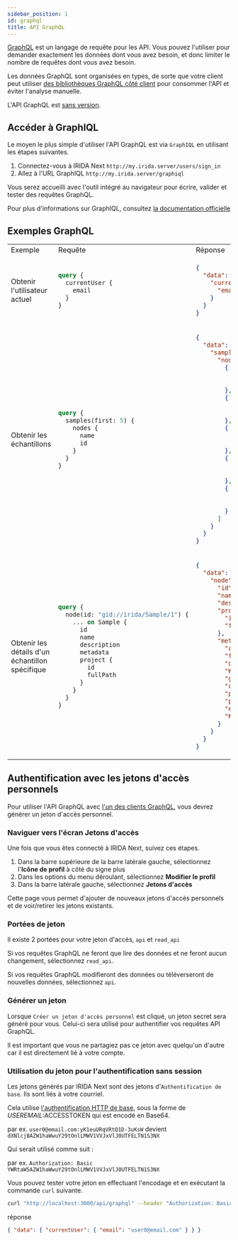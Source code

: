 ```yaml
---
sidebar_position: 1
id: graphql
title: API GraphQL
---
```


[GraphQL](https://graphql.org/) est un langage de requête pour les API. Vous pouvez l'utiliser pour demander exactement les données dont vous avez besoin, et donc limiter le nombre de requêtes dont vous avez besoin.

Les données GraphQL sont organisées en types, de sorte que votre client peut utiliser [des bibliothèques GraphQL côté client](https://graphql.org/code/#graphql-clients) pour consommer l'API et éviter l'analyse manuelle.

L'API GraphQL est [sans version](https://graphql.org/learn/best-practices/#versioning).

## Accéder à GraphIQL

Le moyen le plus simple d'utiliser l'API GraphQL est via `GraphIQL` en utilisant les étapes suivantes.

1. Connectez-vous à IRIDA Next `http://my.irida.server/users/sign_in`
2. Allez à l'URL GraphIQL `http://my.irida.server/graphiql`

Vous serez accueilli avec l'outil intégré au navigateur pour écrire, valider et tester des requêtes GraphQL.

Pour plus d'informations sur GraphIQL, consultez [la documentation officielle](https://graphql-dotnet.github.io/docs/getting-started/graphiql/)

## Exemples GraphQL

<table>
<tr>
<td> Exemple </td> <td> Requête </td> <td> Réponse </td>
</tr>
<tr>
<td> Obtenir l'utilisateur actuel </td>
<td>

```graphql
query {
  currentUser {
    email
  }
}
```

</td>
<td>

```json
{
  "data": {
    "currentUser": {
      "email": "user0@email.com"
    }
  }
}
```

</td>
</tr>
<tr>
<td> Obtenir les échantillons </td>
<td>

```graphql
query {
  samples(first: 5) {
    nodes {
      name
      id
    }
  }
}
```

</td>
<td>

```json
{
  "data": {
    "samples": {
      "nodes": [
        {
          "name": "Bacillus anthracis/Éclosion 2022 Échantillon 1",
          "id": "gid://irida/Sample/1"
        },
        {
          "name": "Bacillus anthracis/Éclosion 2022 Échantillon 2",
          "id": "gid://irida/Sample/2"
        },
        {
          "name": "Bacillus anthracis/Éclosion 2022 Échantillon 3",
          "id": "gid://irida/Sample/3"
        },
        {
          "name": "Bacillus anthracis/Éclosion 2022 Échantillon 4",
          "id": "gid://irida/Sample/4"
        },
        {
          "name": "Bacillus anthracis/Éclosion 2022 Échantillon 5",
          "id": "gid://irida/Sample/5"
        }
      ]
    }
  }
}
```

</td>
</tr>

<tr>
<td> Obtenir les détails d'un échantillon spécifique </td>
<td>

```graphql
query {
  node(id: "gid://irida/Sample/1") {
    ... on Sample {
      id
      name
      description
      metadata
      project {
        id
        fullPath
      }
    }
  }
}
```

</td>
<td>

```json
{
  "data": {
    "node": {
      "id": "gid://irida/Sample/1",
      "name": "Bacillus anthracis/Éclosion 2022 Échantillon 1",
      "description": "Ceci est une description pour l'échantillon Bacillus anthracis/Éclosion 2022 Échantillon 1.",
      "project": {
        "id": "gid://irida/Project/1",
        "fullPath": "bacille/bacille-anthracis/eclosion-2022"
      },
      "metadata": {
        "age": 40,
        "food": "Hamburger au fromage",
        "onset": "2022-06-21",
        "WGS_id": 6862301436,
        "gender": "Féminin",
        "country": "Canada",
        "patient_age": 8,
        "patient_sex": "Masculin",
        "earliest_date": "2022-10-03",
        "NCBI_ACCESSION": "NM_7807606.5"
      }
    }
  }
}
```

</td>
</tr>
</table>

## Authentification avec les jetons d'accès personnels

Pour utiliser l'API GraphQL avec [l'un des clients GraphQL](https://graphql.org/code/#graphql-clients), vous devrez générer un jeton d'accès personnel.

### Naviguer vers l'écran Jetons d'accès

Une fois que vous êtes connecté à IRIDA Next, suivez ces étapes.

1. Dans la barre supérieure de la barre latérale gauche, sélectionnez l'**Icône de profil** à côté du signe plus
2. Dans les options du menu déroulant, sélectionnez **Modifier le profil**
3. Dans la barre latérale gauche, sélectionnez **Jetons d'accès**

Cette page vous permet d'ajouter de nouveaux jetons d'accès personnels et de voir/retirer les jetons existants.

### Portées de jeton

Il existe 2 portées pour votre jeton d'accès, `api` et `read_api`

Si vos requêtes GraphQL ne feront que lire des données et ne feront aucun changement, sélectionnez `read_api`.

Si vos requêtes GraphQL modifieront des données ou téléverseront de nouvelles données, sélectionnez `api`.

### Générer un jeton

Lorsque `Créer un jeton d'accès personnel` est cliqué, un jeton secret sera généré pour vous. Celui-ci sera utilisé pour authentifier vos requêtes API GraphQL.

Il est important que vous ne partagiez pas ce jeton avec quelqu'un d'autre car il est directement lié à votre compte.

### Utilisation du jeton pour l'authentification sans session

Les jetons générés par IRIDA Next sont des jetons d'`Authentification de base`. Ils sont liés à votre courriel.

Cela utilise [l'authentification HTTP de base](https://datatracker.ietf.org/doc/html/rfc7617), sous la forme de $USEREMAIL:$ACCESSTOKEN qui est encodé en Base64.

par ex. `user0@email.com:yK1euURqVRtQ1D-3uKsW` devient `dXNlcjBAZW1haWwuY29tOnlLMWV1VVJxVlJ0UTFELTN1S3NX`

Qui serait utilisé comme suit :

par ex. `Authorization: Basic YWRtaW5AZW1haWwuY29tOnlLMWV1VVJxVlJ0UTFELTN1S3NX`

Vous pouvez tester votre jeton en effectuant l'encodage et en exécutant la commande `curl` suivante.

```bash
curl "http://localhost:3000/api/graphql" --header "Authorization: Basic <votre jeton ici>" --header "Content-Type: application/json" --request POST --data "{\"query\": \"query {currentUser{email}}}\"}"
```

réponse

```json
{ "data": { "currentUser": { "email": "user0@email.com" } } }
```
